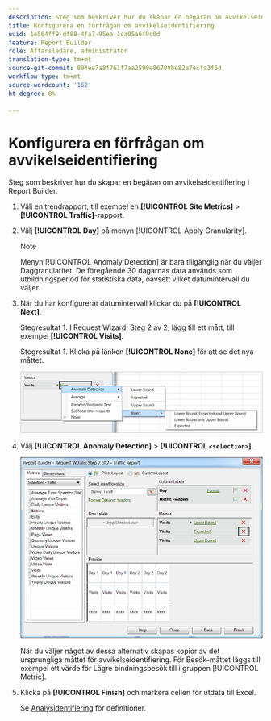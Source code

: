 ```yaml
---
description: Steg som beskriver hur du skapar en begäran om avvikelseidentifiering i Report Builder.
title: Konfigurera en förfrågan om avvikelseidentifiering
uuid: 1e504ff9-df88-4fa7-95ea-1ca05a6f9c0d
feature: Report Builder
role: Affärsledare, administratör
translation-type: tm+mt
source-git-commit: 894ee7a8f761f7aa2590e06708be82e7ecfa3f6d
workflow-type: tm+mt
source-wordcount: '162'
ht-degree: 8%

---
```



# Konfigurera en förfrågan om avvikelseidentifiering

Steg som beskriver hur du skapar en begäran om avvikelseidentifiering i Report Builder.

1. Välj en trendrapport, till exempel en **[!UICONTROL Site Metrics]** > **[!UICONTROL Traffic]**-rapport.
1. Välj **[!UICONTROL Day]** på menyn [!UICONTROL Apply Granularity].

   >[!NOTE]
   >
   >Menyn [!UICONTROL Anomaly Detection] är bara tillgänglig när du väljer Daggranularitet. De föregående 30 dagarnas data används som utbildningsperiod för statistiska data, oavsett vilket datumintervall du väljer.

1. När du har konfigurerat datumintervall klickar du på **[!UICONTROL Next]**.

   Stegresultat 1. I Request Wizard: Steg 2 av 2, lägg till ett mått, till exempel **[!UICONTROL Visits]**.

   Stegresultat 1. Klicka på länken **[!UICONTROL None]** för att se det nya måttet.

   ![Stegresultat](assets/anomaly_select.png)

1. Välj **[!UICONTROL Anomaly Detection]** > **[!UICONTROL `<selection>`]**.

   ![Steginformation](assets/anomaly_visit.png)

   När du väljer något av dessa alternativ skapas kopior av det ursprungliga måttet för avvikelseidentifiering. För Besök-måttet läggs till exempel ett värde för Lägre bindningsbesök till i gruppen [!UICONTROL Metric].
1. Klicka på **[!UICONTROL Finish]** och markera cellen för utdata till Excel.

   Se [Analysidentifiering](/help/analyze/analysis-workspace/virtual-analyst/c-anomaly-detection/anomaly-detection.md) för definitioner.
